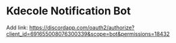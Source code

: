 # Kdecole Notification Bot

Add link: https://discordapp.com/oauth2/authorize?client_id=691655008076300339&scope=bot&permissions=18432
